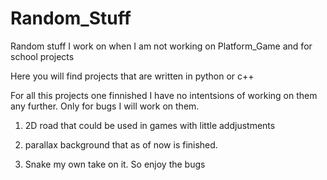 # Random_Stuff
Random stuff I work on when I am not working on Platform_Game and for school projects

Here you will find projects that are written in python or c++

For all this projects one finnished I have no intentsions of working on them any further. Only for bugs I will work on them.

1. 2D road that could be used in games with little addjustments

2. parallax background that as of now is finished. 

3. Snake my own take on it. So enjoy the bugs
